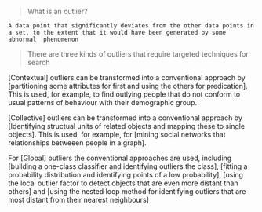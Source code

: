 > What is an outlier?

`A data point that significantly deviates from the other data points in a set, to the extent that it would have been generated by some abnormal  phenomenon`


> There are three kinds of outliers that require targeted techniques for search

[Contextual] outliers can be transformed into a conventional approach by [partitioning some attributes for first and using the others for predication]. This is used, for example, to find outlying people that do not conform to usual patterns of behaviour with their demographic group.

[Collective] outliers can be transformed into a conventional approach by [Identifying structual units of related objects and mapping these to single objects]. This is used, for example, for [mining social networks that relationships betweeen people in a graph]. 

For [Global] outliers the conventional approaches are used, including [building a one-class classifier and identifying outliers the class], [fitting a probability distribution and identifying points of a low probability], [using the local outlier factor to detect objects that are even more distant than others] and [using the nested loop method for identifying outliers that are most distant from their nearest neighbours]




